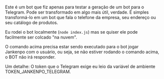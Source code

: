 Este é um bot que fiz apenas para testar a geração de um bot para o Telegram. Pode ser transformado em algo mais útil, verdade. É simples transformá-lo em um bot que fala o telefone da empresa, seu endereço ou seu catálogo de produtos.

Eu rodei o bot localmente (`node index.js`) mas se quiser ele pode facilmente ser colcado "na nuvem".

O comando acima precisa estar sendo executado para o bot jogar Jankenpo com o usuário, ou seja, se não estiver rodando o comando acima, o BOT não irá responder.

Um detalhe: O token que o Telegram exige eu leio da variável de ambiente TOKEN_JANKENPO_TELEGRAM. 